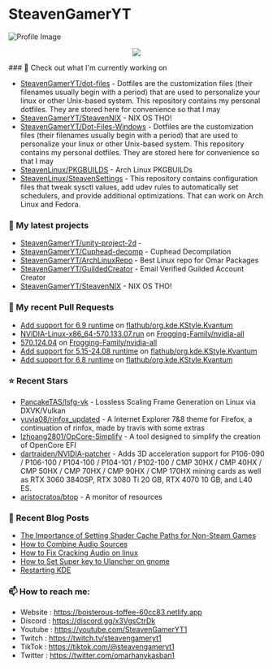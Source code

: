 # SteavenGamerYT
![Profile Image](https://avatars.githubusercontent.com/u/62666559?v=4)

<p align="center"><a href="https://github.com/anuraghazra/github-readme-stats">
  <img align="center" src="https://github-readme-stats.vercel.app/api?username=SteavenGamerYT&show_icons=true&theme=tokyonight" />
</a></p>
### 👷 Check out what I'm currently working on

- [SteavenGamerYT/dot-files](https://github.com/SteavenGamerYT/dot-files) -   Dotfiles are the customization files (their filenames usually begin with a period) that are used to personalize your linux or other Unix-based system. This repository contains my personal dotfiles. They are stored here for convenience so that I may
- [SteavenGamerYT/SteavenNIX](https://github.com/SteavenGamerYT/SteavenNIX) - NIX OS THO!
- [SteavenGamerYT/Dot-Files-Windows](https://github.com/SteavenGamerYT/Dot-Files-Windows) -   Dotfiles are the customization files (their filenames usually begin with a period) that are used to personalize your linux or other Unix-based system. This repository contains my personal dotfiles. They are stored here for convenience so that I may
- [SteavenLinux/PKGBUILDS](https://github.com/SteavenLinux/PKGBUILDS) - Arch Linux PKGBUILDs
- [SteavenLinux/SteavenSettings](https://github.com/SteavenLinux/SteavenSettings) - This repository contains configuration files that tweak sysctl values, add udev rules to automatically set schedulers, and provide additional optimizations. That can work on Arch Linux and Fedora.
### 🌱 My latest projects

- [SteavenGamerYT/unity-project-2d](https://github.com/SteavenGamerYT/unity-project-2d) - 
- [SteavenGamerYT/Cuphead-decomp](https://github.com/SteavenGamerYT/Cuphead-decomp) - Cuphead Decompilation
- [SteavenGamerYT/ArchLinuxRepo](https://github.com/SteavenGamerYT/ArchLinuxRepo) - Best Linux repo for Omar Packages
- [SteavenGamerYT/GuildedCreator](https://github.com/SteavenGamerYT/GuildedCreator) - Email Verified Guilded Account Creator
- [SteavenGamerYT/SteavenNIX](https://github.com/SteavenGamerYT/SteavenNIX) - NIX OS THO!
### 🔨 My recent Pull Requests

- [Add support for 6.9 runtime](https://github.com/flathub/org.kde.KStyle.Kvantum/pull/43) on [flathub/org.kde.KStyle.Kvantum](https://github.com/flathub/org.kde.KStyle.Kvantum)
- [NVIDIA-Linux-x86_64-570.133.07.run](https://github.com/Frogging-Family/nvidia-all/pull/286) on [Frogging-Family/nvidia-all](https://github.com/Frogging-Family/nvidia-all)
- [570.124.04](https://github.com/Frogging-Family/nvidia-all/pull/285) on [Frogging-Family/nvidia-all](https://github.com/Frogging-Family/nvidia-all)
- [Add support for 5.15-24.08 runtime](https://github.com/flathub/org.kde.KStyle.Kvantum/pull/40) on [flathub/org.kde.KStyle.Kvantum](https://github.com/flathub/org.kde.KStyle.Kvantum)
- [Add support for 6.8 runtime](https://github.com/flathub/org.kde.KStyle.Kvantum/pull/39) on [flathub/org.kde.KStyle.Kvantum](https://github.com/flathub/org.kde.KStyle.Kvantum)
### ⭐ Recent Stars

- [PancakeTAS/lsfg-vk](https://github.com/PancakeTAS/lsfg-vk) - Lossless Scaling Frame Generation on Linux via DXVK/Vulkan
- [yuvia08/rinfox_updated](https://github.com/yuvia08/rinfox_updated) - A Internet Explorer 7&amp;8 theme for Firefox, a continuation of rinfox, made by travis with some extras
- [lzhoang2801/OpCore-Simplify](https://github.com/lzhoang2801/OpCore-Simplify) - A tool designed to simplify the creation of OpenCore EFI
- [dartraiden/NVIDIA-patcher](https://github.com/dartraiden/NVIDIA-patcher) - Adds 3D acceleration support for P106-090 / P106-100 / P104-100 / P104-101 / P102-100 / CMP 30HX / CMP 40HX / CMP 50HX / CMP 70HX / CMP 90HX / CMP 170HX mining cards as well as RTX 3060 3840SP, RTX 3080 Ti 20 GB, RTX 4070 10 GB, and L40 ES.
- [aristocratos/btop](https://github.com/aristocratos/btop) - A monitor of resources
### 📰 Recent Blog Posts

- [The Importance of Setting Shader Cache Paths for Non-Steam Games](https://boisterous-toffee-60cc83.netlify.app/shader-cache/)
- [How to Combine Audio Sources](https://boisterous-toffee-60cc83.netlify.app/how-to-combine-audio-sources/)
- [How to Fix Cracking Audio on linux](https://boisterous-toffee-60cc83.netlify.app/how-to-fix-cracking-audio-on-linux/)
- [How to Set Super key to Ulancher on gnome](https://boisterous-toffee-60cc83.netlify.app/how-to-set-super-key-to-ulancher-on-gnome/)
- [Restarting KDE](https://boisterous-toffee-60cc83.netlify.app/restarting-kde/)
### 📫 How to reach me:
  - Website   : <https://boisterous-toffee-60cc83.netlify.app>
  - Discord   : <https://discord.gg/x3VgsCtrDk>
  - Youtube   : <https://youtube.com/SteavenGamerYT1>
  - Twitch    : <https://twitch.tv/steavengameryt1>
  - TikTok    : <https://tiktok.com/@steavengameryt1>
  - Twitter   : <https://twitter.com/omarhanykasban1>
